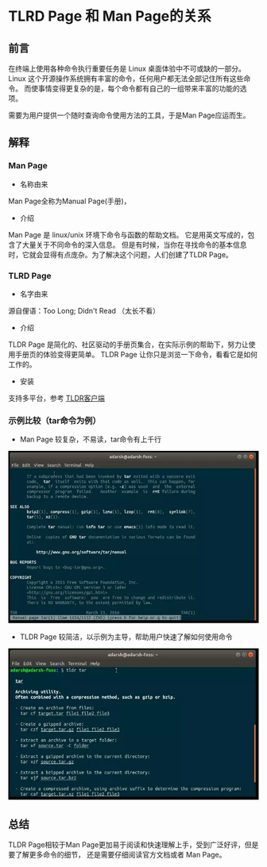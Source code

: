# TLRD Page 和 Man Page的关系

## 前言

在终端上使用各种命令执行重要任务是 Linux 桌面体验中不可或缺的一部分。
Linux 这个开源操作系统拥有丰富的命令，任何用户都无法全部记住所有这些命令。
而使事情变得更复杂的是，每个命令都有自己的一组带来丰富的功能的选项。

需要为用户提供一个随时查询命令使用方法的工具，于是Man Page应运而生。

## 解释

### Man Page

- 名称由来

Man Page全称为Manual Page(手册)，

- 介绍

Man Page 是 linux/unix 环境下命令与函数的帮助文档。
它是用英文写成的，包含了大量关于不同命令的深入信息。
但是有时候，当你在寻找命令的基本信息时，它就会显得有点庞杂。为了解决这个问题，人们创建了TLDR Page。

### TLRD Page

- 名字由来

源自俚语：Too Long; Didn't Read （太长不看）

- 介绍

TLDR Page 是简化的、社区驱动的手册页集合，在实际示例的帮助下，努力让使用手册页的体验变得更简单。
TLDR Page 让你只是浏览一下命令，看看它是如何工作的。

- 安装

支持多平台，参考 [TLDR客户端](https://github.com/tldr-pages/tldr#clients)

### 示例比较（tar命令为例）

- Man Page 较复杂，不易读，tar命令有上千行

![Man](../image/TLDR_VS_MAN_Page_1.jpg)

- TLDR Page 较简洁，以示例为主导，帮助用户快速了解如何使用命令

![TLDR](../image/TLDR_VS_MAN_Page_2.jpg)

## 总结

TLDR Page相较于Man Page更加易于阅读和快速理解上手，受到广泛好评，但是要了解更多命令的细节，
还是需要仔细阅读官方文档或者 Man Page。
